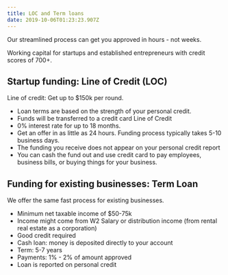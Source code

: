 ```yaml
---
title: LOC and Term loans
date: 2019-10-06T01:23:23.907Z
---
```

Our streamlined process can get you approved in hours - not weeks.

Working capital for startups and established entrepreneurs with credit scores of 700+.

## Startup funding: Line of Credit (LOC)

Line of credit: Get up to $150k per round.

* Loan terms are based on the strength of your personal credit. 
* Funds will be transferred to a credit card Line of Credit
* 0% interest rate for up to 18 months. 
* Get an offer in as little as 24 hours. Funding process typically takes 5-10 business days. 
* The funding you receive does not appear on your personal credit report
* You can cash the fund out and use credit card to pay employees, business bills,
  or buying things for your business.

## Funding for existing businesses: Term Loan

We offer the same fast process for existing businesses.

* Minimum net taxable income of $50-75k
* Income might come from W2 Salary or distribution income (from rental real estate as a
  corporation)
* Good credit required
* Cash loan: money is deposited directly to your account
* Term: 5-7 years
* Payments: 1% - 2% of amount approved 
* Loan is reported on personal credit
